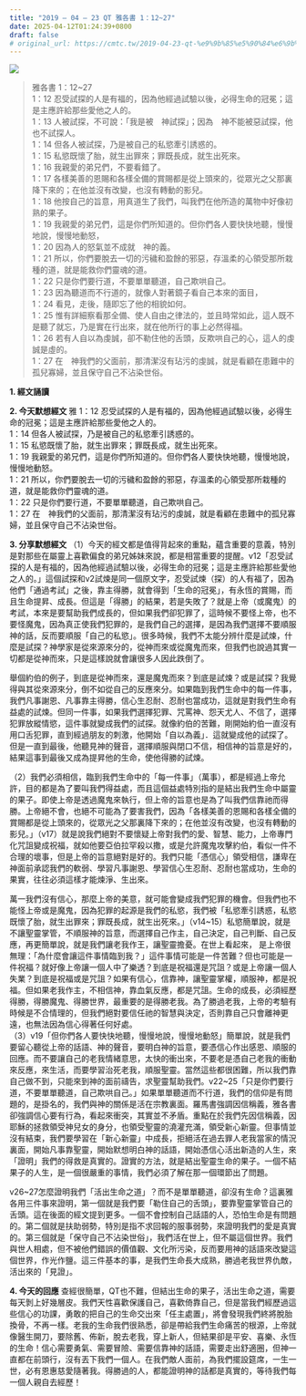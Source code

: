 ```yaml
---
title: "2019 – 04 – 23 QT 雅各書 1：12~27"
date: 2025-04-12T01:24:39+0800
draft: false
# original_url: https://cmtc.tw/2019-04-23-qt-%e9%9b%85%e5%90%84%e6%9b%b8-1%ef%bc%9a1227
---
```


![](/images/qt.jpg)
> 雅各書 1：12\~27  
> 1：12 忍受試探的人是有福的，因為他經過試驗以後，必得生命的冠冕；這是主應許給那些愛他之人的。  
> 1：13 人被試探，不可說：「我是被　神試探」；因為　神不能被惡試探，他也不試探人。  
> 1：14 但各人被試探，乃是被自己的私慾牽引誘惑的。  
> 1：15 私慾既懷了胎，就生出罪來；罪既長成，就生出死來。  
> 1：16 我親愛的弟兄們，不要看錯了。  
> 1：17 各樣美善的恩賜和各樣全備的賞賜都是從上頭來的，從眾光之父那裏降下來的；在他並沒有改變，也沒有轉動的影兒。  
> 1：18 他按自己的旨意，用真道生了我們，叫我們在他所造的萬物中好像初熟的果子。  
> 1：19 我親愛的弟兄們，這是你們所知道的。但你們各人要快快地聽，慢慢地說，慢慢地動怒，  
> 1：20 因為人的怒氣並不成就　神的義。  
> 1：21 所以，你們要脫去一切的污穢和盈餘的邪惡，存溫柔的心領受那所栽種的道，就是能救你們靈魂的道。  
> 1：22 只是你們要行道，不要單單聽道，自己欺哄自己。  
> 1：23 因為聽道而不行道的，就像人對著鏡子看自己本來的面目，  
> 1：24 看見，走後，隨即忘了他的相貌如何。  
> 1：25 惟有詳細察看那全備、使人自由之律法的，並且時常如此，這人既不是聽了就忘，乃是實在行出來，就在他所行的事上必然得福。  
> 1：26 若有人自以為虔誠，卻不勒住他的舌頭，反欺哄自己的心，這人的虔誠是虛的。  
> 1：27 在　神我們的父面前，那清潔沒有玷污的虔誠，就是看顧在患難中的孤兒寡婦，並且保守自己不沾染世俗。

**1. 經文誦讀**

**2.  今天默想經文**
雅 1：12 忍受試探的人是有福的，因為他經過試驗以後，必得生命的冠冕；這是主應許給那些愛他之人的。  
1：14 但各人被試探，乃是被自己的私慾牽引誘惑的。  
1：15 私慾既懷了胎，就生出罪來；罪既長成，就生出死來。  
1：19 我親愛的弟兄們，這是你們所知道的。但你們各人要快快地聽，慢慢地說，慢慢地動怒。  
1：21 所以，你們要脫去一切的污穢和盈餘的邪惡，存溫柔的心領受那所栽種的道，就是能救你們靈魂的道。  
1：22 只是你們要行道，不要單單聽道，自己欺哄自己。  
1：27 在　神我們的父面前，那清潔沒有玷污的虔誠，就是看顧在患難中的孤兒寡婦，並且保守自己不沾染世俗。

**3. 分享默想經文**
（1）今天的經文都是值得背起來的重點，蘊含重要的意義，特別是對那些在屬靈上喜歡偏食的弟兄姊妹來說，都是相當重要的提醒。v12「忍受試探的人是有福的，因為他經過試驗以後，必得生命的冠冕；這是主應許給那些愛他之人的。」這個試探和v2試煉是同一個原文字，忍受試煉（探）的人有福了，因為他們「通過考試」之後，靠主得勝，就會得到「生命的冠冕」，有永恆的賞賜，而且生命提昇、成長。但這是「得勝」的結果，若是失敗了？就是上帝（或魔鬼）的考試，本來是要幫助我們成長的，但如果我們卻犯罪了，這時候不要怪上帝，也不要怪魔鬼，因為真正使我們犯罪的，是我們自己的選擇，是因為我們選擇不要順服神的話，反而要順服「自己的私慾」。很多時候，我們不太能分辨什麼是試煉，什麼是試探？神學家是從來源來分的，從神而來或從魔鬼而來，但我們也說過其實一切都是從神而來，只是這樣說就會讓很多人因此跌倒了。

舉個約伯的例子，到底是從神而來，還是魔鬼而來？到底是試煉？或是試探？我覺得與其從來源來分，倒不如從自己的反應來分。如果臨到我們生命中的每一件事，我們凡事謝恩、凡事靠主得勝，信心生忍耐、忍耐也當成功，這就是對我們生命有益處的試煉。但同一件事，如果我們選擇犯罪、咒罵神、怨天尤人、不信了，選擇犯罪放縱情慾，這件事就變成我們的試探。就像約伯的苦難，剛開始約伯一直沒有用口舌犯罪，直到經過朋友的刺激，他開始「自以為義」．這就變成他的試探了。但是一直到最後，他聽見神的聲音，選擇順服與閉口不信，相信神的旨意是好的，結果這事到最後又成為提昇他的生命，使他得勝的試煉。

（2）我們必須相信，臨到我們生命中的「每一件事」（萬事），都是經過上帝允許，目的都是為了要叫我們得益處，而且這個益處特別指的是結出我們生命中屬靈的果子。即使上帝是透過魔鬼來執行，但上帝的旨意也是為了叫我們信靠祂而得勝。上帝絕不會，也絕不可能為了要害我們，因為「各樣美善的恩賜和各樣全備的賞賜都是從上頭來的，從眾光之父那裏降下來的；在他並沒有改變，也沒有轉動的影兒。」（v17）就是說我們絕對不要懷疑上帝對我們的愛、智慧、能力，上帝專門化咒詛變成祝福，就如他要亞伯拉罕殺以撒，或是允許魔鬼攻擊約伯，看似一件不合理的壞事，但是上帝的旨意絕對是好的。我們只能「憑信心」領受相信，謙卑在神面前承認我們的軟弱、學習凡事謝恩、學習信心生忍耐、忍耐也當成功，生命的果實，往往必須這樣才能煉淨、生出來。

萬一我們沒有信心，那麼上帝的美意，就可能會變成我們犯罪的機會。但我們也不能怪上帝或是魔鬼，因為犯罪的起源是我們的私慾，我們被「私慾牽引誘惑，私慾既懷了胎，就生出罪來；罪既長成，就生出死來。」（v14\~15）私慾簡單說，就是不讓聖靈掌管，不順服神的旨意，而選擇自己作主，自己決定，自己判斷、自己反應，再更簡單說，就是我們讓老我作王，讓聖靈擔憂。在世上看起來， 是上帝很無理：「為什麼會讓這件事情臨到我？」這件事情可能是一件苦難？但也可能是一件祝福？就好像上帝讓一個人中了樂透？到底是祝福還是咒詛？或是上帝讓一個人失業？到底是祝福或是咒詛？如果有信心，信靠神，讓聖靈掌權，順服神，都是祝福。但如果老我作主，不相信神，靠血氣反應，都是咒詛。生命的成長，必須經歷得勝，得勝魔鬼、得勝世界，最重要的是得勝老我。為了勝過老我，上帝的考驗有時候是不合情理的，但我們絕對要信任祂的智慧與決定，否則靠自己只會離神更遠，也無法因為信心得著任何好處。  
（3）v19「但你們各人要快快地聽，慢慢地說，慢慢地動怒」簡單說，就是我們要留心聽從上帝的話語、神的聲音，要明白神的旨意，要憑信心作出感恩、順服的回應。而不要讓自己的老我情緒意思，太快的衝出來，不要老是憑自己老我的衝動來反應，來生活，而要學習治死老我，順服聖靈。當然這些都很困難，所以我們靠自己做不到，只能來到神的面前禱告，求聖靈幫助我們。v22\~25「只是你們要行道，不要單單聽道，自己欺哄自己。」如果單單聽道而不行道，我們的信仰是有問題的，是掛名的，我們與神的關係是活在宗教裏面。羅馬書強調因信稱義，雅各書卻強調信心要有行為，看起來衝突，其實並不矛盾。重點在於我們先因信稱義，因耶穌的拯救領受神兒女的身分，也領受聖靈的澆灌充滿，領受新心新靈。但事情並沒有結束，我們要學習在「新心新靈」中成長，拒絕活在過去罪人老我當家的情況裏面，開始凡事靠聖靈，開始默想明白神的話語，開始憑信心活出新造的人生，來「證明」我們的得救是真實的。證實的方法，就是結出聖靈生命的果子。一個不結果子的人生，是一個很嚴重的事情，我們必須了解在那一個環節出了問題。

v26\~27怎麼證明我們「活出生命之道」？而不是單單聽道，卻沒有生命？這裏雅各用三件事來證明，第一個就是我們要「勒住自己的舌頭」，要靠聖靈掌管自己的舌頭。這在後面的經文提到更多。一個不會控制自己話語的人，恐怕生命是有問題的。第二個就是扶助弱勢，特別是指不求回報的服事弱勢，來證明我們的愛是真實的。第三個就是「保守自己不沾染世俗」，我們活在世上，但不屬這個世界。我們與世人相處，但不被他們錯誤的價值觀、文化所污染，反而要用神的話語來改變這個世界，作光作鹽。這三件基本的事，是我們生命長大成熟，勝過老我世界仇敵，活出來的「見證」。

**4. 今天的回應**
查經很簡單，QT也不難，但結出生命的果子，活出生命之道，需要每天剝上好幾層皮。我們天性喜歡保護自己，喜歡倚靠自己，但是當我們經歷過這些信心的功課，勇敢的把自己的生命交出來「任主處置」，將會發現我們終將脫胎換骨，不再一樣。老我的生命我們很熟悉，卻是帶給我們生命痛苦的根源，上帝就像醫生開刀，要除舊、佈新，脫去老我，穿上新人，但結果卻是平安、喜樂、永恆的生命！信心需要勇氣、需要冒險、需要信靠神的話語，需要走出舒適圈，但神一直都在前頭行，沒有丟下我們一個人。在我們敵人面前，為我們擺設筵席，一生一世，必有恩惠慈愛隨著我。得勝過的人，都能證明神的話都是真實的，等待我們每一個人親自去經歷！
